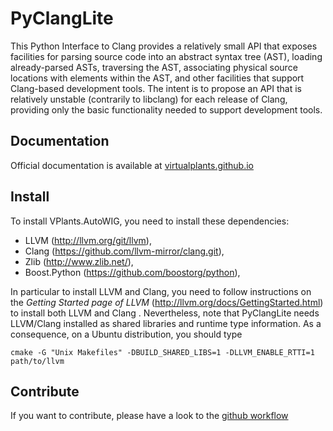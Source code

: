 # PyClangLite

This Python Interface to Clang provides a relatively small API that exposes facilities for parsing source code into an abstract syntax tree (AST), loading already-parsed ASTs, traversing the AST, associating physical source locations with elements within the AST, and other facilities that support Clang-based development tools. The intent is to propose an API that is relatively unstable (contrarily to libclang) for each release of Clang, providing only the basic functionality needed to support development tools. 

## Documentation

Official documentation is available at [virtualplants.github.io](http://virtualplants.github.io)

## Install

To install VPlants.AutoWIG, you need to install these dependencies:
  - LLVM (http://llvm.org/git/llvm),
  - Clang (https://github.com/llvm-mirror/clang.git),
  - Zlib (http://www.zlib.net/),
  - Boost.Python (https://github.com/boostorg/python),
  
In particular to install LLVM and Clang, you need to follow instructions on the *Getting Started page of LLVM* (http://llvm.org/docs/GettingStarted.html) to install both LLVM and Clang .
Nevertheless, note that PyClangLite needs LLVM/Clang installed as shared libraries and runtime type information.
As a consequence, on a Ubuntu distribution, you should type

```
cmake -G "Unix Makefiles" -DBUILD_SHARED_LIBS=1 -DLLVM_ENABLE_RTTI=1 path/to/llvm
```

## Contribute

If you want to contribute, please have a look to the [github workflow](http://virtualplants.github.io/contribute/devel/git-workflow.html)
